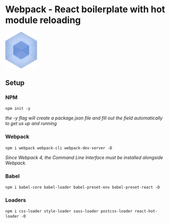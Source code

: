 # Webpack - React boilerplate with hot module reloading 
<img src="./webpack.svg" alt="Webpack Logo" width="100">

## Setup

### NPM
```
npm init -y
```
*the -y flag will create a package.json file and fill out the field automatically to get us up and running*

### Webpack
```
npm i webpack webpack-cli webpack-dev-server -D
```
*Since Webpack 4, the Command Line Interface must be installed alongside Webpack.*

### Babel
```
npm i babel-core babel-loader babel-preset-env babel-preset-react -D
```

### Loaders
```
npm i css-loader style-loader sass-loader postcss-loader react-hot-loader -D
```




